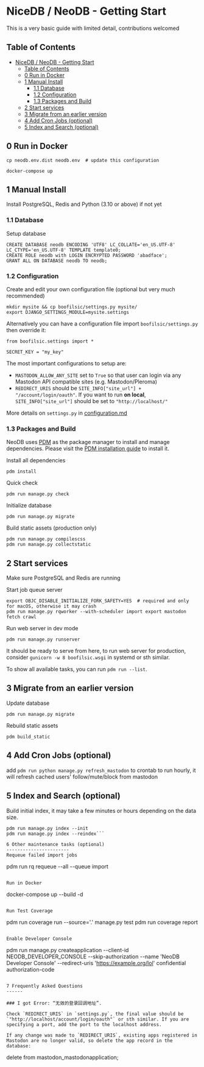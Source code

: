 NiceDB / NeoDB - Getting Start
==============================
This is a very basic guide with limited detail, contributions welcomed

## Table of Contents
- [NiceDB / NeoDB - Getting Start](#nicedb--neodb---getting-start)
  - [Table of Contents](#table-of-contents)
  - [0 Run in Docker](#0-run-in-docker)
  - [1 Manual Install](#1-manual-install)
    - [1.1 Database](#11-database)
    - [1.2 Configuration](#12-configuration)
    - [1.3 Packages and Build](#13-packages-and-build)
  - [2 Start services](#2-start-services)
  - [3 Migrate from an earlier version](#3-migrate-from-an-earlier-version)
  - [4 Add Cron Jobs (optional)](#4-add-cron-jobs-optional)
  - [5 Index and Search (optional)](#5-index-and-search-optional)

0 Run in Docker
---------------

```
cp neodb.env.dist neodb.env  # update this configuration

docker-compose up
```

1 Manual Install
----------------
Install PostgreSQL, Redis and Python (3.10 or above) if not yet

### 1.1 Database
Setup database
```
CREATE DATABASE neodb ENCODING 'UTF8' LC_COLLATE='en_US.UTF-8' LC_CTYPE='en_US.UTF-8' TEMPLATE template0;
CREATE ROLE neodb with LOGIN ENCRYPTED PASSWORD 'abadface';
GRANT ALL ON DATABASE neodb TO neodb;
```

### 1.2 Configuration
Create and edit your own configuration file (optional but very much recommended)
```
mkdir mysite && cp boofilsic/settings.py mysite/
export DJANGO_SETTINGS_MODULE=mysite.settings
```
Alternatively you can have a configuration file import `boofilsic/settings.py` then override it:
```
from boofilsic.settings import *

SECRET_KEY = "my_key"
```

The most important configurations to setup are:

- `MASTODON_ALLOW_ANY_SITE` set to `True` so that user can login via any Mastodon API compatible sites (e.g. Mastodon/Pleroma)
- `REDIRECT_URIS` should be `SITE_INFO["site_url"] + "/account/login/oauth"`. If you want to run **on local**, `SITE_INFO["site_url"]` should be set to `"http://localhost/"`

More details on `settings.py` in [configuration.md](configuration.md)

### 1.3 Packages and Build
NeoDB uses [PDM](https://pdm.fming.dev) as the package manager to install and manage dependencies.
Please visit the [PDM installation guide](https://pdm.fming.dev/latest/#installation) to install it.

Install all dependencies
```
pdm install
```

Quick check
```
pdm run manage.py check
```

Initialize database
```
pdm run manage.py migrate
```

Build static assets (production only)
```
pdm run manage.py compilescss
pdm run manage.py collectstatic
```

2 Start services
--------------
Make sure PostgreSQL and Redis are running

Start job queue server
```
export OBJC_DISABLE_INITIALIZE_FORK_SAFETY=YES  # required and only for macOS, otherwise it may crash
pdm run manage.py rqworker --with-scheduler import export mastodon fetch crawl
```

Run web server in dev mode
```
pdm run manage.py runserver
```

It should be ready to serve from here, to run web server for production, consider `gunicorn -w 8 boofilsic.wsgi` in systemd or sth similar.

To show all available tasks, you can run `pdm run --list`.


3 Migrate from an earlier version
-------------------------------
Update database
```
pdm run manage.py migrate
```

Rebuild static assets
```
pdm build_static
```

4 Add Cron Jobs (optional)
-------------
add `pdm run python manage.py refresh_mastodon` to crontab to run hourly, it will refresh cached users' follow/mute/block from mastodon

5 Index and Search (optional)
----------------

Build initial index, it may take a few minutes or hours depending on the data size.
```
pdm run manage.py index --init
pdm run manage.py index --reindex```

6 Other maintenance tasks (optional)
-----------------------
Requeue failed import jobs
```
pdm run rq requeue --all --queue import
```

Run in Docker
```
docker-compose up --build -d
```

Run Test Coverage
```
pdm run coverage run --source='.' manage.py test
pdm run coverage report
```

Enable Developer Console
```
pdm run manage.py createapplication --client-id NEODB_DEVELOPER_CONSOLE --skip-authorization --name 'NeoDB Developer Console' --redirect-uris 'https://example.org/lol'  confidential authorization-code
```

7 Frequently Asked Questions
------

### I got Error: “无效的登录回调地址”.

Check `REDIRECT_URIS` in `settings.py`, the final value should be `"http://localhost/account/login/oauth"` or sth similar. If you are specifying a port, add the port to the localhost address.

If any change was made to `REDIRECT_URIS`, existing apps registered in Mastodon are no longer valid, so delete the app record in the database:
```
delete from mastodon_mastodonapplication;
```
